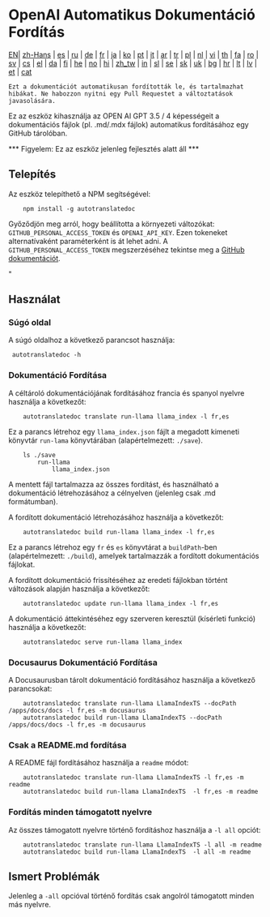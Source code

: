 
# OpenAI Automatikus Dokumentáció Fordítás

[EN](./README.md)| [zh-Hans](/i18n/README_zh-Hans.md) | [es](/i18n/README_es.md) | [ru](/i18n/README_ru.md) | [de](/i18n/README_de.md) | [fr](/i18n/README_fr.md) | [ja](/i18n/README_ja.md) | [ko](/i18n/README_ko.md) | [pt](/i18n/README_pt.md) | [it](/i18n/README_it.md) | [ar](/i18n/README_ar.md) | [tr](/i18n/README_tr.md) | [pl](/i18n/README_pl.md) | [nl](/i18n/README_nl.md) | [vi](/i18n/README_vi.md) | [th](/i18n/README_th.md) | [fa](/i18n/README_fa.md) | [ro](/i18n/README_ro.md) | [sv](/i18n/README_sv.md) | [cs](/i18n/README_cs.md) | [el](/i18n/README_el.md) | [da](/i18n/README_da.md) | [fi](/i18n/README_fi.md) | [he](/i18n/README_he.md) | [no](/i18n/README_no.md) | [hi](/i18n/README_hi.md) | [zh_tw](/i18n/README_zh_tw.md) | [in](/i18n/README_in.md) | [sl](/i18n/README_sl.md) | [se](/i18n/README_se.md) | [sk](/i18n/README_sk.md) | [uk](/i18n/README_uk.md) | [bg](/i18n/README_bg.md) | [hr](/i18n/README_hr.md) | [lt](/i18n/README_lt.md) | [lv](/i18n/README_lv.md) | [et](/i18n/README_et.md) | [cat](/i18n/README_cat.md) 

```Ezt a dokumentációt automatikusan fordították le, és tartalmazhat hibákat. Ne habozzon nyitni egy Pull Requestet a változtatások javasolására.```


Ez az eszköz kihasználja az OPEN AI GPT 3.5 / 4 képességeit a dokumentációs fájlok (pl. .md/.mdx fájlok) automatikus fordításához egy GitHub tárolóban.

*** Figyelem: Ez az eszköz jelenleg fejlesztés alatt áll ***


## Telepítés

Az eszköz telepíthető a NPM segítségével:


```
    npm install -g autotranslatedoc
```

Győződjön meg arról, hogy beállította a környezeti változókat: `GITHUB_PERSONAL_ACCESS_TOKEN` és `OPENAI_API_KEY`. Ezen tokeneket alternatívaként paraméterként is át lehet adni. A `GITHUB_PERSONAL_ACCESS_TOKEN` megszerzéséhez tekintse meg a [GitHub dokumentációt](https://docs.github.com/en/github/authenticating-to-github/creating-a-personal-access-token).


"
## Használat


### Súgó oldal
A súgó oldalhoz a következő parancsot használja:
```
 autotranslatedoc -h
```
### Dokumentáció Fordítása

A céltároló dokumentációjának fordításához francia és spanyol nyelvre használja a következőt:
```
    autotranslatedoc translate run-llama llama_index -l fr,es
```


Ez a parancs létrehoz egy `llama_index.json` fájlt a megadott kimeneti könyvtár `run-lama` könyvtárában (alapértelmezett: `./save`).
```
    ls ./save
        run-llama
            llama_index.json 
```
A mentett fájl tartalmazza az összes fordítást, és használható a dokumentáció létrehozásához a célnyelven (jelenleg csak .md formátumban).

A fordított dokumentáció létrehozásához használja a következőt:

```
    autotranslatedoc build run-llama llama_index -l fr,es
```


Ez a parancs létrehoz egy `fr` és `es` könyvtárat a `buildPath`-ben (alapértelmezett: `./build`), amelyek tartalmazzák a fordított dokumentációs fájlokat.

A fordított dokumentáció frissítéséhez az eredeti fájlokban történt változások alapján használja a következőt:

```
    autotranslatedoc update run-llama llama_index -l fr,es
```


A dokumentáció áttekintéséhez egy szerveren keresztül (kísérleti funkció) használja a következőt:
```
    autotranslatedoc serve run-llama llama_index
```
### Docusaurus Dokumentáció Fordítása

A Docusaurusban tárolt dokumentáció fordításához használja a következő parancsokat:

```
    autotranslatedoc translate run-llama LlamaIndexTS --docPath /apps/docs/docs -l fr,es -m docusaurus
    autotranslatedoc build run-llama LlamaIndexTS --docPath /apps/docs/docs -l fr,es -m docusaurus
```
### Csak a README.md fordítása

A README fájl fordításához használja a `readme` módot:

```
    autotranslatedoc translate run-llama LlamaIndexTS -l fr,es -m readme
    autotranslatedoc build run-llama LlamaIndexTS  -l fr,es -m readme
```
### Fordítás minden támogatott nyelvre

Az összes támogatott nyelvre történő fordításhoz használja a `-l all` opciót:

```
    autotranslatedoc translate run-llama LlamaIndexTS -l all -m readme
    autotranslatedoc build run-llama LlamaIndexTS  -l all -m readme
```
## Ismert Problémák

Jelenleg a `-all` opcióval történő fordítás csak angolról támogatott minden más nyelvre.
